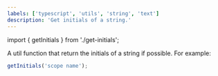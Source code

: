 ```yaml
---
labels: ['typescript', 'utils', 'string', 'text']
description: 'Get initials of a string.'
---
```


import { getInitials } from './get-initials';

A util function that return the initials of a string if possible.
For example:

```js live
getInitials('scope name');
```
